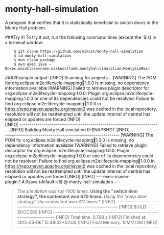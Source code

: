 monty-hall-simulation
=====================

A program that verifies that it is statistically beneficial to switch doors in the Monty Hall problem.

###Try it!
To try it out, run the following command lines (except the '$'s) in a terminal window:

        $ git clone https://github.com/mikost/monty-hall-simulation
        $ cd monty-hall-simulation
        $ mvn clean package
        $ mvn exec:java -Dexec.mainClass=name.mikkoostlund.montyhallsimulation.MontySimMain

####Example output:
        [INFO] Scanning for projects...
        [WARNING] The POM for org.eclipse.m2e:lifecycle-mapping:jar:1.0.0 is missing, no dependency information available
        [WARNING] Failed to retrieve plugin descriptor for org.eclipse.m2e:lifecycle-mapping:1.0.0: Plugin org.eclipse.m2e:lifecycle-mapping:1.0.0 or one of its dependencies could not be resolved: Failure to find org.eclipse.m2e:lifecycle-mapping:jar:1.0.0 in https://repo.maven.apache.org/maven2 was cached in the local repository, resolution will not be reattempted until the update interval of central has elapsed or updates are forced
        [INFO]                                                                         
        [INFO] ------------------------------------------------------------------------
        [INFO] Building Monty Hall simulation 0-SNAPSHOT
        [INFO] ------------------------------------------------------------------------
        [WARNING] The POM for org.eclipse.m2e:lifecycle-mapping:jar:1.0.0 is missing, no dependency information available
        [WARNING] Failed to retrieve plugin descriptor for org.eclipse.m2e:lifecycle-mapping:1.0.0: Plugin org.eclipse.m2e:lifecycle-mapping:1.0.0 or one of its dependencies could not be resolved: Failure to find org.eclipse.m2e:lifecycle-mapping:jar:1.0.0 in https://repo.maven.apache.org/maven2 was cached in the local repository, resolution will not be reattempted until the update interval of central has elapsed or updates are forced
        [INFO] 
        [INFO] --- exec-maven-plugin:1.4.0:java (default-cli) @ monty-hall-simulation ---
> *The simulation was run 1000 times.*
> **Using the "switch door strategy", the contestant won 670 times.**
> *Using the "keep door strategy", the contestant won 317 times.**
        [INFO] ------------------------------------------------------------------------
        [INFO] BUILD SUCCESS
        [INFO] ------------------------------------------------------------------------
        [INFO] Total time: 0.798 s
        [INFO] Finished at: 2015-05-06T15:49:42+02:00
        [INFO] Final Memory: 12M/212M
        [INFO] ------------------------------------------------------------------------
